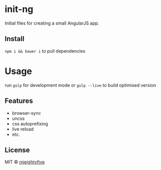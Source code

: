 # init-ng

Initial files for creating a small AngularJS app.

## Install

`npm i && bower i` to pull dependencies

# Usage

run `gulp` for development mode or `gulp --live` to build optimised version

## Features
- browser-sync
- uncss
- css autoprefixing
- live reload
- etc.

## License

MIT © [mjeightyfive](http://twitter.com/mjeightyfive)